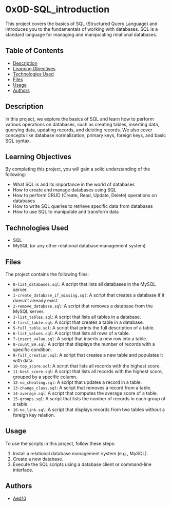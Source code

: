 # 0x0D-SQL_introduction

This project covers the basics of SQL (Structured Query Language) and introduces you to the fundamentals of working with databases. SQL is a standard language for managing and manipulating relational databases.

## Table of Contents

- [Description](#description)
- [Learning Objectives](#learning-objectives)
- [Technologies Used](#technologies-used)
- [Files](#files)
- [Usage](#usage)
- [Authors](#authors)

## Description

In this project, we explore the basics of SQL and learn how to perform various operations on databases, such as creating tables, inserting data, querying data, updating records, and deleting records. We also cover concepts like database normalization, primary keys, foreign keys, and basic SQL syntax.

## Learning Objectives

By completing this project, you will gain a solid understanding of the following:

- What SQL is and its importance in the world of databases
- How to create and manage databases using SQL
- How to perform CRUD (Create, Read, Update, Delete) operations on databases
- How to write SQL queries to retrieve specific data from databases
- How to use SQL to manipulate and transform data

## Technologies Used

- SQL
- MySQL (or any other relational database management system)

## Files

The project contains the following files:

- `0-list_databases.sql`: A script that lists all databases in the MySQL server.
- `1-create_database_if_missing.sql`: A script that creates a database if it doesn't already exist.
- `2-remove_database.sql`: A script that removes a database from the MySQL server.
- `3-list_tables.sql`: A script that lists all tables in a database.
- `4-first_table.sql`: A script that creates a table in a database.
- `5-full_table.sql`: A script that prints the full description of a table.
- `6-list_values.sql`: A script that lists all rows of a table.
- `7-insert_value.sql`: A script that inserts a new row into a table.
- `8-count_89.sql`: A script that displays the number of records with a specific condition.
- `9-full_creation.sql`: A script that creates a new table and populates it with data.
- `10-top_score.sql`: A script that lists all records with the highest score.
- `11-best_score.sql`: A script that lists all records with the highest score, grouped by a specific column.
- `12-no_cheating.sql`: A script that updates a record in a table.
- `13-change_class.sql`: A script that removes a record from a table.
- `14-average.sql`: A script that computes the average score of a table.
- `15-groups.sql`: A script that lists the number of records in each group of a table.
- `16-no_link.sql`: A script that displays records from two tables without a foreign key relation.

## Usage

To use the scripts in this project, follow these steps:

1. Install a relational database management system (e.g., MySQL).
2. Create a new database.
3. Execute the SQL scripts using a database client or command-line interface.

## Authors

- [Aed10](https://github.com/Aed10)